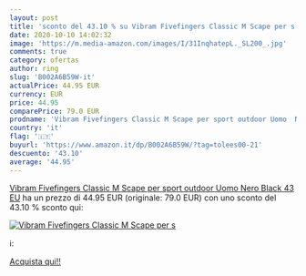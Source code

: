 ```yaml
---
layout: post
title: 'sconto del 43.10 % su Vibram Fivefingers Classic M Scape per s  '
date: 2020-10-10 14:02:32
image: 'https://m.media-amazon.com/images/I/31InqhatepL._SL200_.jpg'
comments: true
category: ofertas
author: ring
slug: 'B002A6B59W-it'
actualPrice: 44.95 EUR
currency: EUR
price: 44.95
comparePrice: 79.0 EUR
prodname: 'Vibram Fivefingers Classic M Scape per sport outdoor Uomo  Nero  Black  43 EU'
country: 'it'
flag: '🇮🇹'
buyurl: 'https://www.amazon.it/dp/B002A6B59W/?tag=tolees00-21'
descuento: '43.10'
average: '44.95'
---
```


[Vibram Fivefingers Classic M Scape per sport outdoor Uomo  Nero  Black  43 EU](https://www.amazon.it/dp/B002A6B59W/?tag=tolees00-21) ha un prezzo di 44.95 EUR (originale: 79.0 EUR) con uno sconto del 43.10 % sconto qui:

[![Vibram Fivefingers Classic M Scape per s](https://m.media-amazon.com/images/I/31InqhatepL._SL200_.jpg)](https://www.amazon.it/dp/B002A6B59W/?tag=tolees00-21)

ℹ️:


[Acquista qui!!](https://www.amazon.it/dp/B002A6B59W/?tag=tolees00-21)
